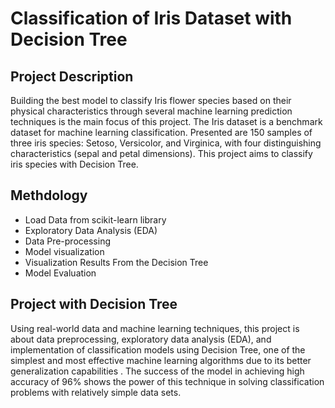 # Classification of Iris Dataset with Decision Tree

## Project Description
Building the best model to classify Iris flower species based on their physical characteristics through several machine learning prediction techniques is the main focus of this project. The Iris dataset is a benchmark dataset for machine learning classification. Presented are 150 samples of three iris species: Setoso, Versicolor, and Virginica, with four distinguishing characteristics (sepal and petal dimensions). This project aims to classify iris species with Decision Tree. 

## Methdology
- Load Data from scikit-learn library
- Exploratory Data Analysis (EDA)
- Data Pre-processing
- Model visualization
- Visualization Results From the Decision Tree
- Model Evaluation

## Project with Decision Tree
Using real-world data and machine learning techniques, this project is about data preprocessing, exploratory data analysis (EDA), and implementation of classification models using Decision Tree, one of the simplest and most effective machine learning algorithms due to its better generalization capabilities . The success of the model in achieving high accuracy of 96% shows the power of this technique in solving classification problems with relatively simple data sets.
